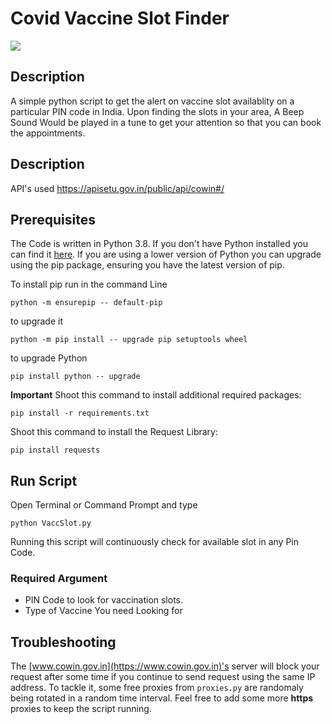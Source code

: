 # Covid Vaccine Slot Finder

![](https://forthebadge.com/images/badges/made-with-python.svg)

## Description
A simple python script to get the alert on vaccine slot availablity on a particular PIN code in India. Upon finding the slots in your area, A Beep Sound Would be played in a tune to get your attention so that you can book the appointments.

## Description
API's used https://apisetu.gov.in/public/api/cowin#/

## Prerequisites
The Code is written in Python 3.8. If you don't have Python installed you can find it [here](https://www.python.org/downloads/). If you are using a lower version of Python you can upgrade using the pip package, ensuring you have the latest version of pip. 

To install pip run in the command Line
```
python -m ensurepip -- default-pip 
``` 
to upgrade it
```
python -m pip install -- upgrade pip setuptools wheel
```
to upgrade Python
```
pip install python -- upgrade
```
**Important**
Shoot this command to install additional required packages:
```
pip install -r requirements.txt
```
Shoot this command to install the Request Library:
```
pip install requests
```

## Run Script
Open Terminal or Command Prompt and type
```
python VaccSlot.py 
```
Running this script will continuously check for available slot in any Pin Code.

### Required Argument
 - PIN Code to look for vaccination slots.
 - Type of Vaccine You need Looking for

## Troubleshooting
The [www.cowin.gov.in](https://www.cowin.gov.in)'s server will block your request after some time if you continue to send request using the same IP address. To tackle it, some free proxies from ```proxies.py``` are randomaly being rotated in a random time interval. Feel free to add some more **https** proxies to keep the script running.

